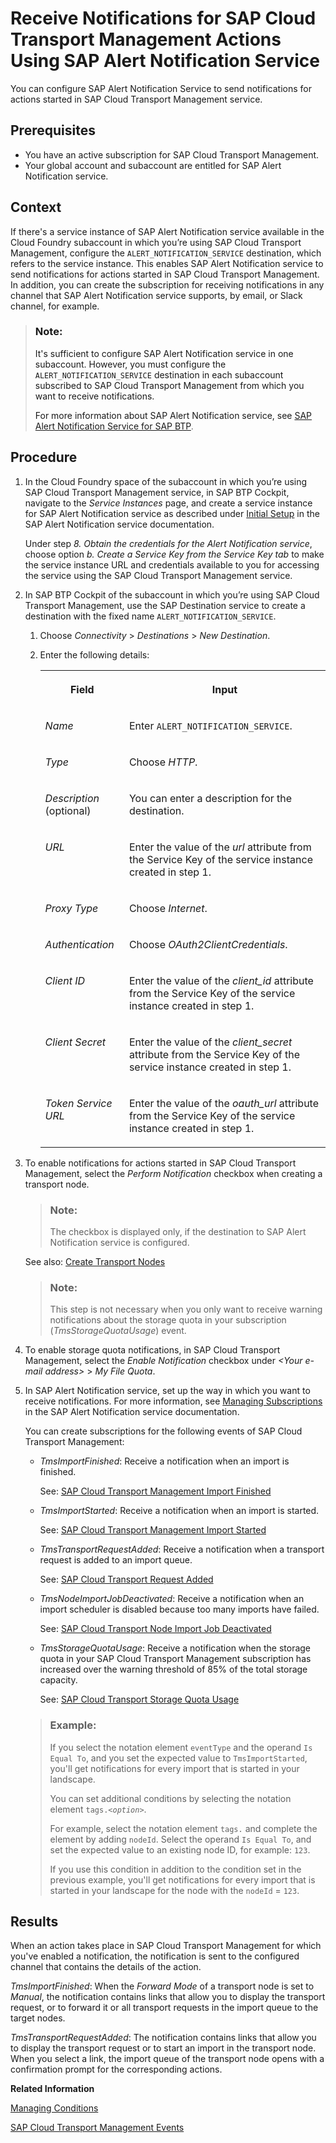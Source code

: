 <!-- loio95d4fc79244f4c93b526a943eef1e274 -->

# Receive Notifications for SAP Cloud Transport Management Actions Using SAP Alert Notification Service

You can configure SAP Alert Notification Service to send notifications for actions started in SAP Cloud Transport Management service.



<a name="loio95d4fc79244f4c93b526a943eef1e274__prereq_k2r_wf4_jkb"/>

## Prerequisites

-   You have an active subscription for SAP Cloud Transport Management.
-   Your global account and subaccount are entitled for SAP Alert Notification service.



<a name="loio95d4fc79244f4c93b526a943eef1e274__context_orn_xf4_jkb"/>

## Context

If there's a service instance of SAP Alert Notification service available in the Cloud Foundry subaccount in which you’re using SAP Cloud Transport Management, configure the `ALERT_NOTIFICATION_SERVICE` destination, which refers to the service instance. This enables SAP Alert Notification service to send notifications for actions started in SAP Cloud Transport Management. In addition, you can create the subscription for receiving notifications in any channel that SAP Alert Notification service supports, by email, or Slack channel, for example.

> ### Note:  
> It's sufficient to configure SAP Alert Notification service in one subaccount. However, you must configure the `ALERT_NOTIFICATION_SERVICE` destination in each subaccount subscribed to SAP Cloud Transport Management from which you want to receive notifications.
> 
> For more information about SAP Alert Notification service, see [SAP Alert Notification Service for SAP BTP](https://help.sap.com/docs/ALERT_NOTIFICATION).



<a name="loio95d4fc79244f4c93b526a943eef1e274__steps_w5f_zf4_jkb"/>

## Procedure

1.  In the Cloud Foundry space of the subaccount in which you’re using SAP Cloud Transport Management service, in SAP BTP Cockpit, navigate to the *Service Instances* page, and create a service instance for SAP Alert Notification service as described under [Initial Setup](https://help.sap.com/docs/ALERT_NOTIFICATION/5967a369d4b74f7a9c2b91f5df8e6ab6/812b6e3ed8934648ad15780cd51721ef.html) in the SAP Alert Notification service documentation.

    Under step *8. Obtain the credentials for the Alert Notification service*, choose option *b. Create a Service Key from the Service Key tab* to make the service instance URL and credentials available to you for accessing the service using the SAP Cloud Transport Management service.

2.  In SAP BTP Cockpit of the subaccount in which you’re using SAP Cloud Transport Management, use the SAP Destination service to create a destination with the fixed name `ALERT_NOTIFICATION_SERVICE`.

    1.  Choose *Connectivity* \> *Destinations* \> *New Destination*.

    2.  Enter the following details:


        <table>
        <tr>
        <th valign="top">

        Field
        
        </th>
        <th valign="top">

        Input
        
        </th>
        </tr>
        <tr>
        <td valign="top">
        
        *Name*
        
        </td>
        <td valign="top">
        
        Enter `ALERT_NOTIFICATION_SERVICE`.
        
        </td>
        </tr>
        <tr>
        <td valign="top">
        
        *Type*
        
        </td>
        <td valign="top">
        
        Choose *HTTP*.
        
        </td>
        </tr>
        <tr>
        <td valign="top">
        
        *Description* \(optional\)
        
        </td>
        <td valign="top">
        
        You can enter a description for the destination.
        
        </td>
        </tr>
        <tr>
        <td valign="top">
        
        *URL*
        
        </td>
        <td valign="top">
        
        Enter the value of the *url* attribute from the Service Key of the service instance created in step 1.
        
        </td>
        </tr>
        <tr>
        <td valign="top">
        
        *Proxy Type*
        
        </td>
        <td valign="top">
        
        Choose *Internet*.
        
        </td>
        </tr>
        <tr>
        <td valign="top">
        
        *Authentication*
        
        </td>
        <td valign="top">
        
        Choose *OAuth2ClientCredentials*.
        
        </td>
        </tr>
        <tr>
        <td valign="top">
        
        *Client ID*
        
        </td>
        <td valign="top">
        
        Enter the value of the *client\_id* attribute from the Service Key of the service instance created in step 1.
        
        </td>
        </tr>
        <tr>
        <td valign="top">
        
        *Client Secret*
        
        </td>
        <td valign="top">
        
        Enter the value of the *client\_secret* attribute from the Service Key of the service instance created in step 1.
        
        </td>
        </tr>
        <tr>
        <td valign="top">
        
        *Token Service URL*
        
        </td>
        <td valign="top">
        
        Enter the value of the *oauth\_url* attribute from the Service Key of the service instance created in step 1.
        
        </td>
        </tr>
        </table>
        

3.  To enable notifications for actions started in SAP Cloud Transport Management, select the *Perform Notification* checkbox when creating a transport node.

    > ### Note:  
    > The checkbox is displayed only, if the destination to SAP Alert Notification service is configured.

    See also: [Create Transport Nodes](20-configure-landscape/create-transport-nodes-f71a4d5.md)

    > ### Note:  
    > This step is not necessary when you only want to receive warning notifications about the storage quota in your subscription \(*TmsStorageQuotaUsage*\) event.

4.  To enable storage quota notifications, in SAP Cloud Transport Management, select the *Enable Notification* checkbox under *<Your e-mail address\>* \> *My File Quota*.

5.  In SAP Alert Notification service, set up the way in which you want to receive notifications. For more information, see [Managing Subscriptions](https://help.sap.com/docs/ALERT_NOTIFICATION/5967a369d4b74f7a9c2b91f5df8e6ab6/07fd21e170c7452482c3532c5521bb90.html) in the SAP Alert Notification service documentation.

    You can create subscriptions for the following events of SAP Cloud Transport Management:

    -   *TmsImportFinished*: Receive a notification when an import is finished.

        See: [SAP Cloud Transport Management Import Finished](https://help.sap.com/docs/ALERT_NOTIFICATION/5967a369d4b74f7a9c2b91f5df8e6ab6/e83c3b59ed844964a255f1bcc4e0691d.html)

    -   *TmsImportStarted*: Receive a notification when an import is started.

        See: [SAP Cloud Transport Management Import Started](https://help.sap.com/docs/ALERT_NOTIFICATION/5967a369d4b74f7a9c2b91f5df8e6ab6/7d7b2ca205494543b03974b95f721fdb.html)

    -   *TmsTransportRequestAdded*: Receive a notification when a transport request is added to an import queue.

        See: [SAP Cloud Transport Request Added](https://help.sap.com/docs/ALERT_NOTIFICATION/5967a369d4b74f7a9c2b91f5df8e6ab6/17e6d560467b483589229b2c46ec458f.html)

    -   *TmsNodeImportJobDeactivated*: Receive a notification when an import scheduler is disabled because too many imports have failed.

        See: [SAP Cloud Transport Node Import Job Deactivated](https://help.sap.com/docs/ALERT_NOTIFICATION/5967a369d4b74f7a9c2b91f5df8e6ab6/a9c39656e291471e9ca11c0d63e16f06.html)

    -   *TmsStorageQuotaUsage*: Receive a notification when the storage quota in your SAP Cloud Transport Management subscription has increased over the warning threshold of 85% of the total storage capacity.

        See: [SAP Cloud Transport Storage Quota Usage](https://help.sap.com/docs/ALERT_NOTIFICATION/5967a369d4b74f7a9c2b91f5df8e6ab6/8344c9d0516c4b0fbbe6d71937884667.html)


    > ### Example:  
    > If you select the notation element `eventType` and the operand `Is Equal To`, and you set the expected value to `TmsImportStarted`, you'll get notifications for every import that is started in your landscape.
    > 
    > You can set additional conditions by selecting the notation element <code>tags.<i class="varname">&lt;option&gt;</i></code>.
    > 
    > For example, select the notation element `tags.` and complete the element by adding `nodeId`. Select the operand `Is Equal To`, and set the expected value to an existing node ID, for example: `123`.
    > 
    > If you use this condition in addition to the condition set in the previous example, you'll get notifications for every import that is started in your landscape for the node with the `nodeId` = `123`.




<a name="loio95d4fc79244f4c93b526a943eef1e274__result_jcf_4sd_ndc"/>

## Results

When an action takes place in SAP Cloud Transport Management for which you've enabled a notification, the notification is sent to the configured channel that contains the details of the action.

*TmsImportFinished*: When the *Forward Mode* of a transport node is set to *Manual*, the notification contains links that allow you to display the transport request, or to forward it or all transport requests in the import queue to the target nodes.

*TmsTransportRequestAdded*: The notification contains links that allow you to display the transport request or to start an import in the transport node. When you select a link, the import queue of the transport node opens with a confirmation prompt for the corresponding actions.

**Related Information**  


[Managing Conditions](https://help.sap.com/docs/ALERT_NOTIFICATION/5967a369d4b74f7a9c2b91f5df8e6ab6/35ca5de101fc4d5791cdbb2df15e9d9b.html)

[SAP Cloud Transport Management Events](https://help.sap.com/docs/ALERT_NOTIFICATION/5967a369d4b74f7a9c2b91f5df8e6ab6/21c8326478c94d48a2028b0d1d6dd6fd.html)

